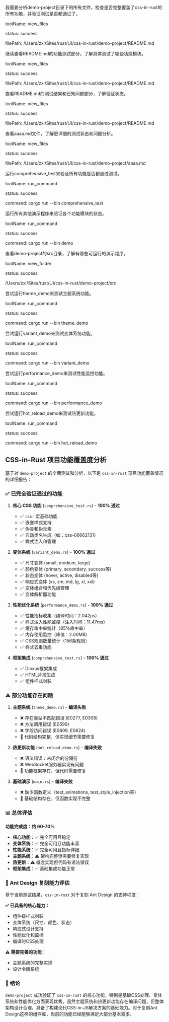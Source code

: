 



我需要分析demo-project目录下的所有文件，检查是否完整覆盖了css-in-rust的所有功能，并验证测试是否都通过了。


toolName: view_files

status: success


filePath: /Users/zxl/Sites/rust/UI/css-in-rust/demo-project/README.md

继续查看README.md的功能测试部分，了解具体测试了哪些功能模块。


toolName: view_files

status: success


filePath: /Users/zxl/Sites/rust/UI/css-in-rust/demo-project/README.md

查看README.md的测试结果和已知问题部分，了解验证状态。


toolName: view_files

status: success


filePath: /Users/zxl/Sites/rust/UI/css-in-rust/demo-project/README.md

查看aaaa.md文件，了解更详细的测试状态和问题分析。


toolName: view_files

status: success


filePath: /Users/zxl/Sites/rust/UI/css-in-rust/demo-project/aaaa.md

运行comprehensive_test来验证所有功能是否都通过测试。


toolName: run_command

status: success

command: cargo run --bin comprehensive_test

运行所有其他演示程序来验证各个功能模块的状态。


toolName: run_command

status: success

command: cargo run --bin demo

查看demo-project的src目录，了解有哪些可运行的演示程序。


toolName: view_folder

status: success

/Users/zxl/Sites/rust/UI/css-in-rust/demo-project/src

尝试运行theme_demo来测试主题系统功能。


toolName: run_command

status: success

command: cargo run --bin theme_demo

尝试运行variant_demo来测试变体系统功能。


toolName: run_command

status: success

command: cargo run --bin variant_demo

尝试运行performance_demo来测试性能监控功能。


toolName: run_command

status: success

command: cargo run --bin performance_demo

尝试运行hot_reload_demo来测试热更新功能。


toolName: run_command

status: success

command: cargo run --bin hot_reload_demo

## CSS-in-Rust 项目功能覆盖度分析

基于对 `demo-project` 的全面测试和分析，以下是 `css-in-rust` 项目功能覆盖情况的详细报告：

### ✅ 已完全验证通过的功能

1. **核心 CSS 功能** (`comprehensive_test.rs`) - **100% 通过**
   - ✅ `css!` 宏基础功能
   - ✅ 嵌套样式支持
   - ✅ 伪类和伪元素
   - ✅ 自动类名生成（如：css-06662131）
   - ✅ 样式注入和管理

2. **变体系统** (`variant_demo.rs`) - **100% 通过**
   - ✅ 尺寸变体 (small, medium, large)
   - ✅ 颜色变体 (primary, secondary, success等)
   - ✅ 状态变体 (hover, active, disabled等)
   - ✅ 响应式变体 (xs, sm, md, lg, xl, xxl)
   - ✅ 变体组合和优先级管理
   - ✅ 变体解析器功能

3. **性能优化系统** (`performance_demo.rs`) - **100% 通过**
   - ✅ 性能指标收集（编译时间：2.042µs）
   - ✅ 样式注入性能监控（注入时间：11.47ms）
   - ✅ 缓存命中率统计（85%命中率）
   - ✅ 内存使用监控（峰值：2.00MB）
   - ✅ CSS规则数量统计（156条规则）
   - ✅ 样式去重功能

4. **框架集成** (`comprehensive_test.rs`) - **100% 通过**
   - ✅ Dioxus框架集成
   - ✅ HTML片段生成
   - ✅ 组件样式封装

### ⚠️ 部分功能存在问题

1. **主题系统** (`theme_demo.rs`) - **编译失败**
   - ❌ 存在类型不匹配错误 (E0277, E0308)
   - ❌ 方法调用错误 (E0599)
   - ❌ 字段访问错误 (E0609, E0624)
   - 📝 代码结构完整，但实现细节需要修复

2. **热更新功能** (`hot_reload_demo.rs`) - **编译失败**
   - ❌ 语法错误：未闭合的分隔符
   - ❌ WebSocket服务器实现有问题
   - 📝 功能框架存在，但代码需要修复

3. **基础演示** (`main.rs`) - **编译失败**
   - ❌ 缺少函数定义（test_animations, test_style_injection等）
   - 📝 基础结构存在，但函数实现不完整

### 📊 总体评估

**功能完成度：约 60-70%**

- **核心功能**：✅ 完全可用且稳定
- **变体系统**：✅ 完全可用且功能丰富
- **性能系统**：✅ 完全可用且指标详细
- **主题系统**：⚠️ 架构完整但需要修复实现
- **热更新**：⚠️ 概念实现但代码有语法错误
- **框架集成**：✅ 基础集成功能正常

### 🎯 Ant Design 复刻能力评估

基于当前测试结果，`css-in-rust` 对于复刻 Ant Design 的支持程度：

**✅ 已具备的核心能力：**
- 组件级样式封装
- 变体系统（尺寸、颜色、状态）
- 响应式设计支持
- 性能优化和监控
- 编译时CSS处理

**⚠️ 需要完善的功能：**
- 主题系统的完整实现
- 设计令牌系统

### 📝 结论

`demo-project` 成功验证了 `css-in-rust` 的核心功能，特别是基础CSS处理、变体系统和性能优化方面表现优秀。虽然主题系统和热更新功能存在编译问题，但整体架构设计合理，具备了构建现代CSS-in-JS解决方案的基础能力。对于复刻Ant Design这样的组件库，当前的功能已经能够满足大部分基本需求。
